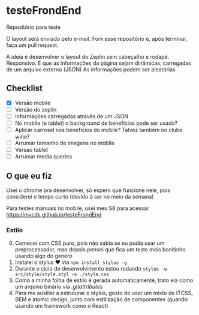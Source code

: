 # testeFrondEnd
Repositório para teste


O layout será enviado pelo e-mail.
Fork esse repositório e, após terminar, faça um pull request.

A ideia é desenvolver o layout do Zeplin sem cabeçalho e rodapé. Responsivo. E que as informações da página sejam dinâmicas, carregadas de um arquivo externo (JSON)
As informações podem ser aleatórias

## Checklist

- [X] Versão mobile
- [ ] Versão do zeplin
- [ ] Informações carregadas através de um JSON
- [ ] No mobile (e tablet) o background de beneficios pode ser usado?
- [ ] Aplicar carrosel nos beneficios do mobile? Talvez também no clube wine?
- [ ] Arrumar tamanho de imagens no mobile
- [ ] Versao tablet
- [ ] Arrumar media queries

## O que eu fiz

Usei o chrome pra desenvolver, só espero que funcione nele, pois considerei o tempo curto (devido à ser no meio da semana)

Para testes manuais no mobile, usei meu S8 para acessar https://mvcds.github.io/testeFrondEnd

### Estilo

0. Comecei com CSS puro, pois não sabia se eu pudia usar um preprocessador, mas depois pensei que fica um teste mais bonitinho usando algo do genero
1. Instalei o stylus :heart: via `npm install stylus -g`
2. Durante o ciclo de desenvolvimento estou rodando `stylus -w src/style/style.styl -o ./style.css`
3. Como a minha folha de estilo é gerada automaticamente, trato ela como um arquivo binário via *.gitattributes*
4. Para me auxiliar a estruturar o stylus, gosto de usar um mixto de ITCSS, BEM e atomic design, junto com estilização de componentes (quando usando um framework como o React)
